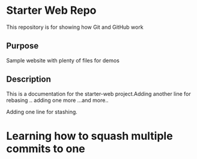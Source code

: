 # Starter Web Repo

This repository is for showing how Git and GitHub work

## Purpose

Sample website with plenty of files for demos

## Description

This is a documentation for the starter-web project.Adding another line for rebasing .. adding one more ...and more..

Adding one line for stashing.


# Learning how to squash multiple commits to one

